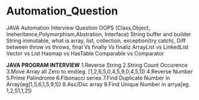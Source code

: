 # Automation_Question
JAVA Automation Interview Question
OOPS (Class,Object, Ineheritance,Polymorphism,Abstration, Interface)
String buffer and builder 
String immutable,
what is array, list, collection, exception(try catch), 
Diff between throw vs throws, 
final Vs finally Vs finaliz
ArrayList vs LinkedList
Vector vs List
Hasmap vs HasTable 
Comparable vs Comparator

**JAVA PROGRAM INTERVIEW**
1.Reverse String
2.String Count Occurence
3.Move Array all Zero to end(eg. [1,2,6,5,0,4,5,9,0,4,5,1])
4.Reverse Number
5.Prime Palindrome
6.Fibonacci series
7.Find Duplicate Number in Array{eg[1,5,6,1,5,9,1]}
8.Asc/Dsc array
9.Find Unique Number in arrya[eg. 1,2,51,1,2])
